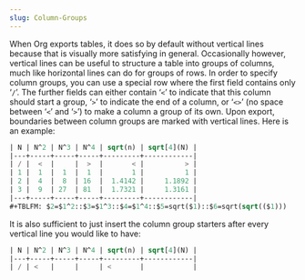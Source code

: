 ```yaml
---
slug: Column-Groups
---
```


When Org exports tables, it does so by default without vertical lines because that is visually more satisfying in general. Occasionally however, vertical lines can be useful to structure a table into groups of columns, much like horizontal lines can do for groups of rows. In order to specify column groups, you can use a special row where the first field contains only ‘`/`’. The further fields can either contain ‘`<`’ to indicate that this column should start a group, ‘`>`’ to indicate the end of a column, or ‘`<>`’ (no space between ‘`<`’ and ‘`>`’) to make a column a group of its own. Upon export, boundaries between column groups are marked with vertical lines. Here is an example:

```lisp
| N | N^2 | N^3 | N^4 | sqrt(n) | sqrt[4](N) |
|---+-----+-----+-----+---------+------------|
| / |  <  |     |  >  |       < |          > |
| 1 |  1  |  1  |  1  |       1 |          1 |
| 2 |  4  |  8  | 16  |  1.4142 |     1.1892 |
| 3 |  9  | 27  | 81  |  1.7321 |     1.3161 |
|---+-----+-----+-----+---------+------------|
#+TBLFM: $2=$1^2::$3=$1^3::$4=$1^4::$5=sqrt($1)::$6=sqrt(sqrt(($1)))
```

It is also sufficient to just insert the column group starters after every vertical line you would like to have:

```lisp
| N | N^2 | N^3 | N^4 | sqrt(n) | sqrt[4](N) |
|---+-----+-----+-----+---------+------------|
| / | <   |     |     | <       |            |
```
